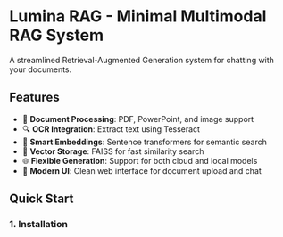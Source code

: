 # Lumina RAG - Minimal Multimodal RAG System

A streamlined Retrieval-Augmented Generation system for chatting with your documents.

## Features

- 📄 **Document Processing**: PDF, PowerPoint, and image support
- 🔍 **OCR Integration**: Extract text using Tesseract
- 🧠 **Smart Embeddings**: Sentence transformers for semantic search
- 💾 **Vector Storage**: FAISS for fast similarity search
- 🌐 **Flexible Generation**: Support for both cloud and local models
- 🎨 **Modern UI**: Clean web interface for document upload and chat

## Quick Start

### 1. Installation

